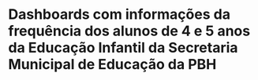 # Dashboards com informações da frequência dos alunos de 4 e 5 anos da Educação Infantil da Secretaria Municipal de Educação da PBH